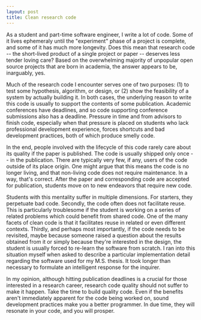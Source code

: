 ```yaml
---
layout: post
title: Clean research code
---
```


As a student and part-time software engineer, I write a lot of code. Some of it lives ephemeraly until the "experiment" phase of a project is complete, and some of it has much more longevity. Does this mean that research code -- the short-lived product of a single project or paper -- deserves less tender loving care? Based on the overwhelming majority of unpopular open source projects that are born in academia, the answer appears to be, inarguably, yes. 

Much of the research code I encounter serves one of two purposes: (1) to test some hypothesis, algorithm, or design, or (2) show the feasibility of a system by actually building it. In both cases, the underlying reason to write this code is usually to support the contents of some publication. Academic conferences have deadlines, and so code supporting conference submissions also has a deadline. Pressure in time and from advisors to finish code, especially when that pressure is placed on students who lack professional development experience, forces shortcuts and bad development practices, both of which produce smelly code. 

In the end, people involved with the lifecycle of this code rarely care about its quality if the paper is published. The code is usually shipped only once -- in the publication. There are typically very few, if any, users of the code outside of its place origin. One might argue that this means the code is no longer living, and that non-living code does not require maintenance. In a way, that's correct. After the paper and corresponding code are accepted for publication, students move on to new endeavors that require new code.

Students with this mentality suffer in multiple dimensions. For starters, they perpetuate bad code. Secondly, the code often does not facilitate reuse. This is particularly troublesome if the student is working on a series of related problems which could benefit from shared code. One of the many facets of clean code is that it facilitates reuse in related or even different contexts. Thirdly, and perhaps most importantly, if the code needs to be revisited, maybe because someone raised a question about the results obtained from it or simply because they're interested in the design, the student is usually forced to re-learn the software from scratch. I ran into this situation myself when asked to describe a particular implementation detail regarding the software used for my M.S. thesis. It took longer than necessary to formulate an intelligent response for the inquirer. 

In my opinion, although hitting publication deadlines is a crucial for those interested in a research career, research code quality should not suffer to make it happen. Take the time to build quality code. Even if the benefits aren't immediately apparent for the code being worked on, sound development practices make you a better programmer. In due time, they will resonate in your code, and you will prosper.
